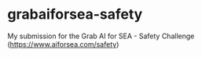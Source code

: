 # grabaiforsea-safety
My submission for the Grab AI for SEA - Safety Challenge (https://www.aiforsea.com/safety)

